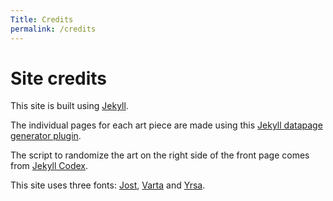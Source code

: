 ```yaml
---
Title: Credits
permalink: /credits
---
```


# Site credits


This site is built using [Jekyll](https://jekyllrb.com/).


The individual pages for each art piece are made using this [Jekyll datapage generator plugin](https://github.com/avillafiorita/jekyll-datapage_gen).

The script to randomize the art on the right side of the front page comes from [Jekyll Codex](https://jekyllcodex.org/without-plugin/randomize/).

This site uses three fonts: [Jost](https://fonts.google.com/specimen/Jost), [Varta](https://fonts.google.com/specimen/Varta) and [Yrsa](https://fonts.google.com/specimen/Yrsa).

